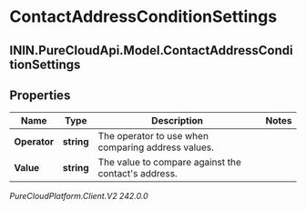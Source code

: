 # ContactAddressConditionSettings

## ININ.PureCloudApi.Model.ContactAddressConditionSettings

## Properties

|Name | Type | Description | Notes|
|------------ | ------------- | ------------- | -------------|
| **Operator** | **string** | The operator to use when comparing address values. | |
| **Value** | **string** | The value to compare against the contact&#39;s address. | |



_PureCloudPlatform.Client.V2 242.0.0_
